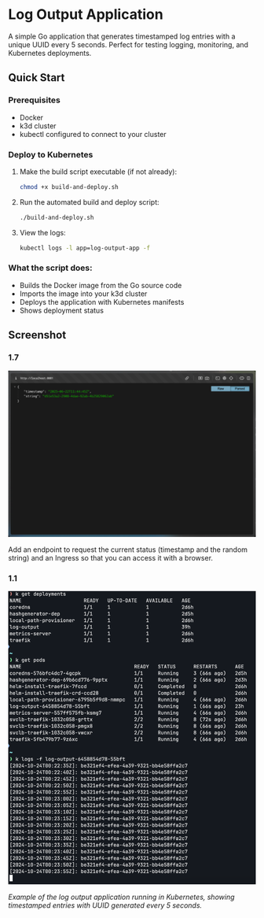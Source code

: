 # Log Output Application

A simple Go application that generates timestamped log entries with a unique UUID every 5 seconds. Perfect for testing logging, monitoring, and Kubernetes deployments.

## Quick Start

### Prerequisites

- Docker
- k3d cluster
- kubectl configured to connect to your cluster

### Deploy to Kubernetes

1. Make the build script executable (if not already):

   ```bash
   chmod +x build-and-deploy.sh
   ```

2. Run the automated build and deploy script:

   ```bash
   ./build-and-deploy.sh
   ```

3. View the logs:
   ```bash
   kubectl logs -l app=log-output-app -f
   ```

### What the script does:

- Builds the Docker image from the Go source code
- Imports the image into your k3d cluster
- Deploys the application with Kubernetes manifests
- Shows deployment status

## Screenshot

### 1.7

![LogOutput App 1.7 Screenshot](./screenshots/1.7.png)

Add an endpoint to request the current status (timestamp and the random string) and an Ingress so that you can access it with a browser.

### 1.1

![Application Output](./screenshots/1.1.png)

_Example of the log output application running in Kubernetes, showing timestamped entries with UUID generated every 5 seconds._
